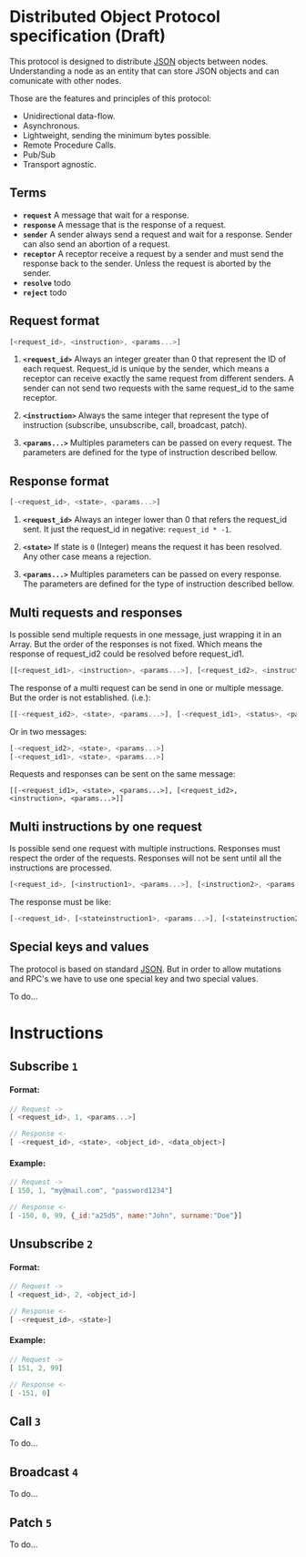# Distributed Object Protocol specification (Draft)

This protocol is designed to distribute [JSON](https://en.wikipedia.org/wiki/JSON) objects between nodes. Understanding a node as an entity that can store JSON objects and can comunicate with other nodes.

Those are the features and principles of this protocol:

- Unidirectional data-flow.
- Asynchronous.
- Lightweight, sending the minimum bytes possible.
- Remote Procedure Calls.
- Pub/Sub
- Transport agnostic.



## Terms
- **`request`** A message that wait for a response.
- **`response`** A message that is the response of a request.
- **`sender`** A sender always send a request and wait for a response. Sender can also send an abortion of a request.
- **`receptor`** A receptor receive a request by a sender and must send the response back to the sender. Unless the request is aborted by the sender.
- **`resolve`** todo
- **`reject`** todo



## Request format
```js
[<request_id>, <instruction>, <params...>]
```
1. **`<request_id>`** Always an integer greater than 0 that represent the ID of each request. Request_id is unique by the sender, which means a receptor can receive exactly the same request from different senders. A sender can not send two requests with the same request_id to the same receptor.

2. **`<instruction>`** Always the same integer that represent the type of instruction (subscribe, unsubscribe, call, broadcast, patch).

3. **`<params...>`** Multiples parameters can be passed on every request. The parameters are defined for the type of instruction described bellow.




## Response format
```js
[-<request_id>, <state>, <params...>]
```
1. **`<request_id>`** Always an integer lower than 0 that refers the request_id sent. It just the request_id in negative: `request_id * -1`.

2. **`<state>`** If state is `0` (Integer) means the request it has been resolved. Any other case means a rejection.

3. **`<params...>`** Multiples parameters can be passed on every response. The parameters are defined for the type of instruction described bellow.



<!--
## Abort request
Abort instruction is kind of a request but without response.
Requests only can be aborted by the sender. Receptor never abort a request, just reject if some error occurred. If receptor receive an abort instruction, receptor won't send any response.
If the request is aborted before is sent, sender do not send any data at all. 
```
[<request_id>]
```
1. **`<request_id>`** The request_id of the request sent that we want to abort.
-->



## Multi requests and responses
Is possible send multiple requests in one message, just wrapping it in an Array. But the order of the responses is not fixed. Which means the response of request_id2 could be resolved before request_id1.
```js
[[<request_id1>, <instruction>, <params...>], [<request_id2>, <instruction>, <params...>]]
```

The response of a multi request can be send in one or multiple message. But the order is not established. (i.e.):
```js
[[-<request_id2>, <state>, <params...>], [-<request_id1>, <status>, <params...>]]
```

Or in two messages:
```js
[-<request_id2>, <state>, <params...>]
[-<request_id1>, <state>, <params...>]
```

Requests and responses can be sent on the same message:
```
[[-<request_id1>, <state>, <params...>], [<request_id2>, <instruction>, <params...>]]
```



## Multi instructions by one request
Is possible send one request with multiple instructions. Responses must respect the order of the requests. Responses will not be sent until all the instructions are processed.
```js
[<request_id>, [<instruction1>, <params...>], [<instruction2>, <params...>]]
```
The response must be like:
```js
[-<request_id>, [<stateinstruction1>, <params...>], [<stateinstruction2>, <params...>]]
```



## Special keys and values

The protocol is based on standard [JSON](https://en.wikipedia.org/wiki/JSON). But in order to allow mutations and RPC's we have to use one special key and two special values.

To do...





# Instructions

## Subscribe `1`

#### Format:

```js
// Request ->
[ <request_id>, 1, <params...>]

// Response <-
[ -<request_id>, <state>, <object_id>, <data_object>]
```

#### Example:

```js
// Request ->
[ 150, 1, "my@mail.com", "password1234"]

// Response <-
[ -150, 0, 99, {_id:"a25d5", name:"John", surname:"Doe"}]
```


## Unsubscribe `2`

#### Format:

```js
// Request ->
[ <request_id>, 2, <object_id>]

// Response <-
[ -<request_id>, <state>]
```

#### Example:

```js
// Request ->
[ 151, 2, 99]

// Response <-
[ -151, 0]
```


## Call `3`
To do...

## Broadcast `4`
To do...

## Patch `5`
To do...

